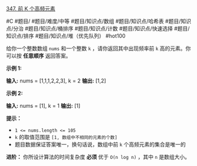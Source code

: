 [347. 前 K 个高频元素](https://leetcode.cn/problems/top-k-frequent-elements/)

#C #题目/ #题目/难度/中等 #题目/知识点/数组 #题目/知识点/哈希表 #题目/知识点/分治 #题目/知识点/桶排序 #题目/知识点/计数 #题目/知识点/快速选择 #题目/知识点/排序 #题目/知识点/堆（优先队列） #hot100

给你一个整数数组 `nums` 和一个整数 `k` ，请你返回其中出现频率前 `k` 高的元素。你可以按 **任意顺序** 返回答案。

**示例 1:**

**输入:** nums = \[1,1,1,2,2,3], k = 2
**输出:** \[1,2]

**示例 2:**

**输入:** nums = \[1], k = 1
**输出:** \[1]

**提示：**

- `1 <= nums.length <= 105`
- `k` 的取值范围是 `[1, 数组中不相同的元素的个数]`
- 题目数据保证答案唯一，换句话说，数组中前 `k` 个高频元素的集合是唯一的

**进阶：** 你所设计算法的时间复杂度 **必须** 优于 `O(n log n)` ，其中 `n` 是数组大小。